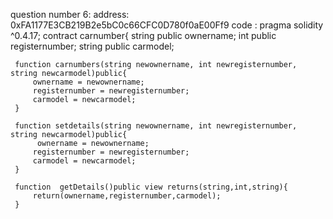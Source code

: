question number 6: 
address:  0xFA1177E3CB219B2e5bC0c66CFC0D780f0aE00Ff9
code :
pragma solidity ^0.4.17;
contract carnumber{
    string public ownername;
    int public registernumber;
    string public carmodel;
   
     function carnumbers(string newownername, int newregisternumber, string newcarmodel)public{
         ownername = newownername;
         registernumber = newregisternumber;
         carmodel = newcarmodel;
     }
     
     function setdetails(string newownername, int newregisternumber, string newcarmodel)public{
          ownername = newownername;
         registernumber = newregisternumber;
         carmodel = newcarmodel;
     }
     
     function  getDetails()public view returns(string,int,string){
         return(ownername,registernumber,carmodel);
     }
         
         
